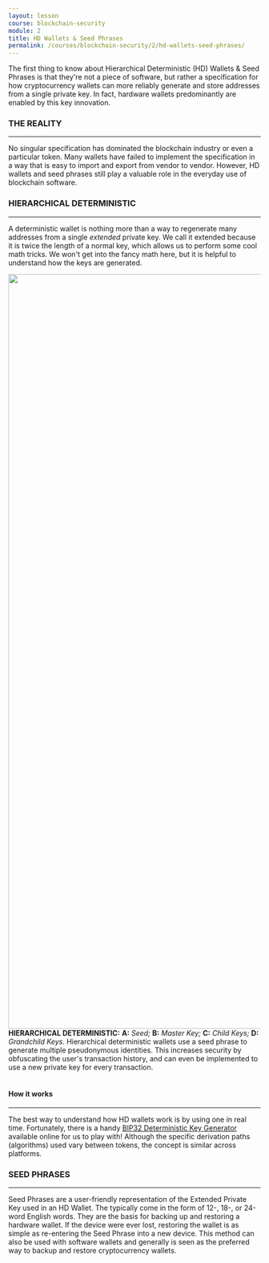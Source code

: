 ```yaml
---
layout: lesson
course: blockchain-security
module: 2
title: HD Wallets & Seed Phrases
permalink: /courses/blockchain-security/2/hd-wallets-seed-phrases/
---
```

<span class="openingParagraph">The first thing to know about Hierarchical Deterministic (HD) Wallets &amp; Seed Phrases is that they're not a piece of software, but rather a specification for how cryptocurrency wallets can more reliably generate and store addresses from a single private key. In fact, hardware wallets predominantly are enabled by this key innovation.</span>
&nbsp;

<h3>THE REALITY</h3>

<hr />

No singular specification has dominated the blockchain industry or even a particular token. Many wallets have failed to implement the specification in a way that is easy to import and export from vendor to vendor. However, HD wallets and seed phrases still play a valuable role in the everyday use of blockchain software.
&nbsp;

<h3>HIERARCHICAL DETERMINISTIC</h3>

<hr />

A deterministic wallet is nothing more than a way to regenerate many addresses from a single <em>extended</em> private key. We call it extended because it is twice the length of a normal key, which allows us to perform some cool math tricks. We won't get into the fancy math here, but it is helpful to understand how the keys are generated.

<img class="aligncenter size-full wp-image-11224" src="https://theblockchaininstitute.org/wp-content/uploads/2019/02/Heirarchical-01.png" alt="" width="2430" height="1503" />
<div class="learnpressImageCaption"><b>HIERARCHICAL DETERMINISTIC:</b> <b>A:</b> <i>Seed;</i> <b>B:</b> <i>Master Key;</i> <b>C:</b> <i>Child Keys;</i> <b>D:</b> <i>Grandchild Keys.</i>
Hierarchical deterministic wallets use a seed phrase to generate multiple pseudonymous identities. This increases security by obfuscating the user's transaction history, and can even be implemented to use a new private key for every transaction.</div>
<div></div>
<br>
<h4>How it works</h4>

<hr />

The best way to understand how HD wallets work is by using one in real time. Fortunately, there is a handy <a href="http://bip32.org/">BIP32 Deterministic Key Generator</a> available online for us to play with! Although the specific derivation paths (algorithms) used vary between tokens, the concept is similar across platforms.
&nbsp;

<h3>SEED PHRASES</h3>

<hr />

Seed Phrases are a user-friendly representation of the Extended Private Key used in an HD Wallet. The typically come in the form of 12-, 18-, or 24-word English words. They are the basis for backing up and restoring a hardware wallet. If the device were ever lost, restoring the wallet is as simple as re-entering the Seed Phrase into a new device. This method can also be used with software wallets and generally is seen as the preferred way to backup and restore cryptocurrency wallets.
